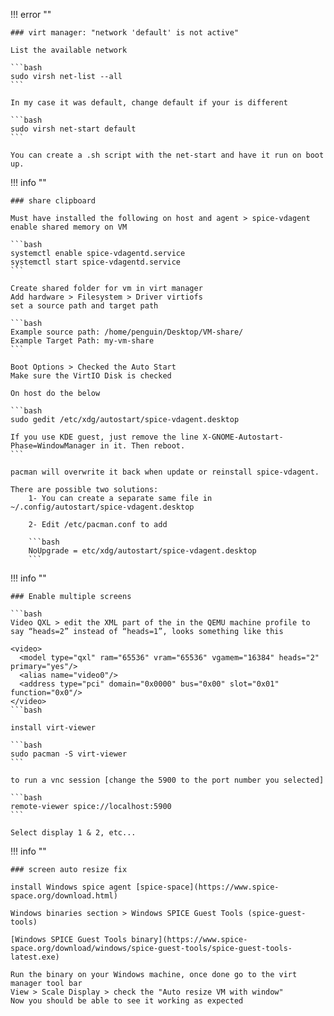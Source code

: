 !!! error ""

	### virt manager: "network 'default' is not active"
	
	List the available network

	```bash
	sudo virsh net-list --all
	```
	
	In my case it was default, change default if your is different
	
	```bash
	sudo virsh net-start default
	```

	You can create a .sh script with the net-start and have it run on boot up.	
	

!!! info ""

	### share clipboard
	
    Must have installed the following on host and agent > spice-vdagent
	enable shared memory on VM
	
    ```bash
    systemctl enable spice-vdagentd.service
	systemctl start spice-vdagentd.service
    ```

	Create shared folder for vm in virt manager
	Add hardware > Filesystem > Driver virtiofs
	set a source path and target path
	
    ```bash
    Example source path: /home/penguin/Desktop/VM-share/
	Example Target Path: my-vm-share
    ```

	Boot Options > Checked the Auto Start
	Make sure the VirtIO Disk is checked

	On host do the below
	
    ```bash
    sudo gedit /etc/xdg/autostart/spice-vdagent.desktop

    If you use KDE guest, just remove the line X-GNOME-Autostart-Phase=WindowManager in it. Then reboot.
    ```
	
    pacman will overwrite it back when update or reinstall spice-vdagent.

	There are possible two solutions:
	    1- You can create a separate same file in ~/.config/autostart/spice-vdagent.desktop

	    2- Edit /etc/pacman.conf to add

        ```bash
        NoUpgrade = etc/xdg/autostart/spice-vdagent.desktop
        ```


!!! info ""

	### Enable multiple screens	
	
	```bash
	Video QXL > edit the XML part of the in the QEMU machine profile to say “heads=2” instead of “heads=1”, looks something like this

	<video>
	  <model type="qxl" ram="65536" vram="65536" vgamem="16384" heads="2" primary="yes"/>
	  <alias name="video0"/>
	  <address type="pci" domain="0x0000" bus="0x00" slot="0x01" function="0x0"/>
	</video>
	```bash

	install virt-viewer

	```bash
	sudo pacman -S virt-viewer
	```

	to run a vnc session [change the 5900 to the port number you selected]

	```bash
	remote-viewer spice://localhost:5900
	```

	Select display 1 & 2, etc...


!!! info ""

	### screen auto resize fix
	
	install Windows spice agent [spice-space](https://www.spice-space.org/download.html)
	
	Windows binaries section > Windows SPICE Guest Tools (spice-guest-tools)
	
	[Windows SPICE Guest Tools binary](https://www.spice-space.org/download/windows/spice-guest-tools/spice-guest-tools-latest.exe)
	
	Run the binary on your Windows machine, once done go to the virt manager tool bar
	View > Scale Display > check the "Auto resize VM with window"
	Now you should be able to see it working as expected

